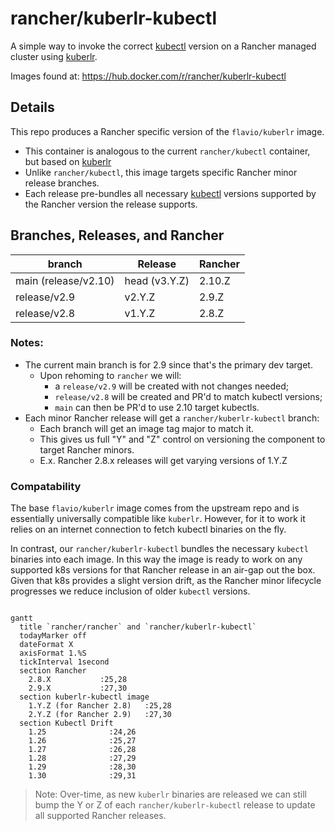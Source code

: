 # rancher/kuberlr-kubectl
A simple way to invoke the correct [kubectl](https://github.com/rancher/kubectl) version on a Rancher managed cluster using [kuberlr](https://github.com/flavio/kuberlr).

Images found at: https://hub.docker.com/r/rancher/kuberlr-kubectl

## Details
This repo produces a Rancher specific version of the `flavio/kuberlr` image.

  - This container is analogous to the current `rancher/kubectl` container, but based on [kuberlr](https://github.com/flavio/kuberlr)
  - Unlike `rancher/kubectl`, this image targets specific Rancher minor release branches.
  - Each release pre-bundles all necessary [kubectl](https://github.com/rancher/kubectl) versions supported by the Rancher version the release supports.

## Branches, Releases, and Rancher
| branch               | Release       | Rancher |
|----------------------|---------------|---------|
| main (release/v2.10) | head (v3.Y.Z) | 2.10.Z  |
| release/v2.9         | v2.Y.Z        | 2.9.Z   |
| release/v2.8         | v1.Y.Z        | 2.8.Z   |

### Notes:
- The current main branch is for 2.9 since that's the primary dev target.
  - Upon rehoming to `rancher` we will:
    - a `release/v2.9` will be created with not changes needed;
    - `release/v2.8` will be created and PR'd to match kubectl versions;
    - `main` can then be PR'd to use 2.10 target kubectls.
- Each minor Rancher release will get a `rancher/kuberlr-kubectl` branch:
  - Each branch will get an image tag major to match it.
  - This gives us full "Y" and "Z" control on versioning the component to target Rancher minors.
  - E.x. Rancher 2.8.x releases will get varying versions of 1.Y.Z

### Compatability

The base `flavio/kuberlr` image comes from the upstream repo and is essentially universally compatible like `kuberlr`.
However, for it to work it relies on an internet connection to fetch kubectl binaries on the fly.

In contrast, our `rancher/kuberlr-kubectl` bundles the necessary `kubectl` binaries into each image.
In this way the image is ready to work on any supported k8s versions for that Rancher release in an air-gap out the box.
Given that k8s provides a slight version drift, as the Rancher minor lifecycle progresses we reduce inclusion of older `kubectl` versions.


```mermaid

gantt
  title `rancher/rancher` and `rancher/kuberlr-kubectl`
  todayMarker off
  dateFormat X
  axisFormat 1.%S
  tickInterval 1second
  section Rancher
    2.8.X           :25,28
    2.9.X           :27,30
  section kuberlr-kubectl image
    1.Y.Z (for Rancher 2.8)   :25,28
    2.Y.Z (for Rancher 2.9)   :27,30
  section Kubectl Drift
    1.25              :24,26
    1.26              :25,27
    1.27              :26,28
    1.28              :27,29
    1.29              :28,30
    1.30              :29,31
```

> Note: Over-time, as new `kuberlr` binaries are released we can still bump the Y or Z of each `rancher/kuberlr-kubectl` release to update all supported Rancher releases.